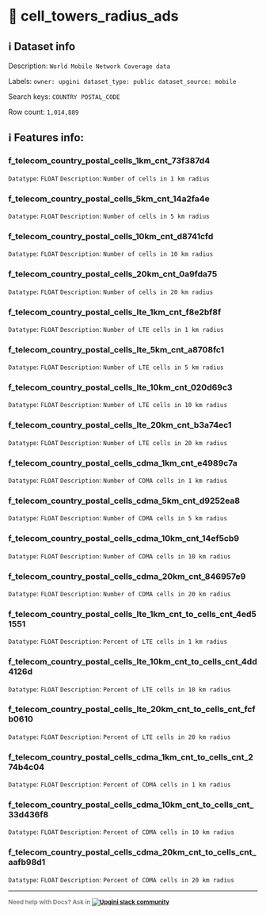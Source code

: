# 📖 cell_towers_radius_ads 
## ℹ️ Dataset info 
Description: `World Mobile Network Coverage data` 

Labels: ` owner: upgini ` &nbsp;` dataset_type: public ` &nbsp;` dataset_source: mobile ` &nbsp;

Search keys: 
` COUNTRY ` &nbsp;` POSTAL_CODE ` &nbsp;

Row count: `1,014,889` 

## ℹ️ Features info:

### f_telecom_country_postal_cells_1km_cnt_73f387d4
`Datatype`: `FLOAT`
`Description`: `Number of cells in 1 km radius`

### f_telecom_country_postal_cells_5km_cnt_14a2fa4e
`Datatype`: `FLOAT`
`Description`: `Number of cells in 5 km radius`

### f_telecom_country_postal_cells_10km_cnt_d8741cfd
`Datatype`: `FLOAT`
`Description`: `Number of cells in 10 km radius`

### f_telecom_country_postal_cells_20km_cnt_0a9fda75
`Datatype`: `FLOAT`
`Description`: `Number of cells in 20 km radius`

### f_telecom_country_postal_cells_lte_1km_cnt_f8e2bf8f
`Datatype`: `FLOAT`
`Description`: `Number of LTE cells in 1 km radius`

### f_telecom_country_postal_cells_lte_5km_cnt_a8708fc1
`Datatype`: `FLOAT`
`Description`: `Number of LTE cells in 5 km radius`

### f_telecom_country_postal_cells_lte_10km_cnt_020d69c3
`Datatype`: `FLOAT`
`Description`: `Number of LTE cells in 10 km radius`

### f_telecom_country_postal_cells_lte_20km_cnt_b3a74ec1
`Datatype`: `FLOAT`
`Description`: `Number of LTE cells in 20 km radius`

### f_telecom_country_postal_cells_cdma_1km_cnt_e4989c7a
`Datatype`: `FLOAT`
`Description`: `Number of CDMA cells in 1 km radius`

### f_telecom_country_postal_cells_cdma_5km_cnt_d9252ea8
`Datatype`: `FLOAT`
`Description`: `Number of CDMA cells in 5 km radius`

### f_telecom_country_postal_cells_cdma_10km_cnt_14ef5cb9
`Datatype`: `FLOAT`
`Description`: `Number of CDMA cells in 10 km radius`

### f_telecom_country_postal_cells_cdma_20km_cnt_846957e9
`Datatype`: `FLOAT`
`Description`: `Number of CDMA cells in 20 km radius`

### f_telecom_country_postal_cells_lte_1km_cnt_to_cells_cnt_4ed51551
`Datatype`: `FLOAT`
`Description`: `Percent of LTE cells in 1 km radius`

### f_telecom_country_postal_cells_lte_10km_cnt_to_cells_cnt_4dd4126d
`Datatype`: `FLOAT`
`Description`: `Percent of LTE cells in 10 km radius`

### f_telecom_country_postal_cells_lte_20km_cnt_to_cells_cnt_fcfb0610
`Datatype`: `FLOAT`
`Description`: `Percent of LTE cells in 20 km radius`

### f_telecom_country_postal_cells_cdma_1km_cnt_to_cells_cnt_274b4c04
`Datatype`: `FLOAT`
`Description`: `Percent of CDMA cells in 1 km radius`

### f_telecom_country_postal_cells_cdma_10km_cnt_to_cells_cnt_33d436f8
`Datatype`: `FLOAT`
`Description`: `Percent of CDMA cells in 10 km radius`

### f_telecom_country_postal_cells_cdma_20km_cnt_to_cells_cnt_aafb98d1
`Datatype`: `FLOAT`
`Description`: `Percent of CDMA cells in 20 km radius`



---

<span style="color:grey;font-weight:700;font-size:12px">
    Need help with Docs? Ask in
    <a href="https://4mlg.short.gy/join-upgini-community">
        <img alt="Upgini slack community" src="https://img.shields.io/badge/slack-@upgini-orange.svg?logo=slack">
    </a>
</span>